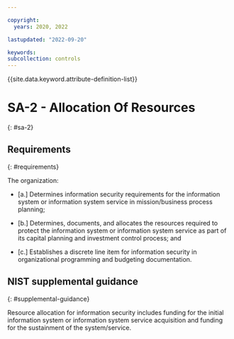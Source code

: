 ```yaml
---

copyright:
  years: 2020, 2022

lastupdated: "2022-09-20"

keywords: 
subcollection: controls
---
```


{{site.data.keyword.attribute-definition-list}}

# SA-2 - Allocation Of Resources
{: #sa-2}

## Requirements
{: #requirements}

The organization:

- \[a.\] Determines information security requirements for the information system or information system service in mission/business process planning;

- \[b.\] Determines, documents, and allocates the resources required to protect the information system or information system service as part of its capital planning and investment control process; and

- \[c.\] Establishes a discrete line item for information security in organizational programming and budgeting documentation.

## NIST supplemental guidance
{: #supplemental-guidance}

Resource allocation for information security includes funding for the initial information system or information system service acquisition and funding for the sustainment of the system/service.

